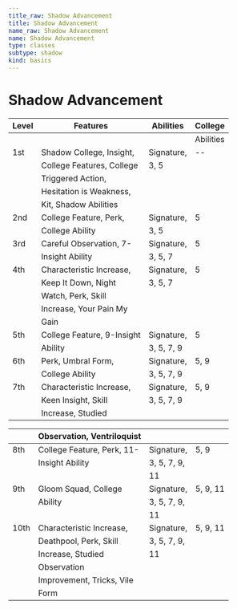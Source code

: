 ```yaml
---
title_raw: Shadow Advancement
title: Shadow Advancement
name_raw: Shadow Advancement
name: Shadow Advancement
type: classes
subtype: shadow
kind: basics
---
```


# Shadow Advancement

| Level | Features                   | Abilities  | College   |
| ----- | -------------------------- | ---------- | --------- |
|       |                            |            | Abilities |
| 1st   | Shadow College, Insight,   | Signature, | --        |
|       | College Features, College  | 3, 5       |           |
|       | Triggered Action,          |            |           |
|       | Hesitation is Weakness,    |            |           |
|       | Kit, Shadow Abilities      |            |           |
| 2nd   | College Feature, Perk,     | Signature, | 5         |
|       | College Ability            | 3, 5       |           |
| 3rd   | Careful Observation, 7-    | Signature, | 5         |
|       | Insight Ability            | 3, 5, 7    |           |
| 4th   | Characteristic Increase,   | Signature, | 5         |
|       | Keep It Down, Night        | 3, 5, 7    |           |
|       | Watch, Perk, Skill         |            |           |
|       | Increase, Your Pain My     |            |           |
|       | Gain                       |            |           |
| 5th   | College Feature, 9-Insight | Signature, | 5         |
|       | Ability                    | 3, 5, 7, 9 |           |
| 6th   | Perk, Umbral Form,         | Signature, | 5, 9      |
|       | College Ability            | 3, 5, 7, 9 |           |
| 7th   | Characteristic Increase,   | Signature, | 5, 9      |
|       | Keen Insight, Skill        | 3, 5, 7, 9 |           |
|       | Increase, Studied          |            |           |

|      | Observation, Ventriloquist |             |          |
| ---- | -------------------------- | ----------- | -------- |
| 8th  | College Feature, Perk, 11- | Signature,  | 5, 9     |
|      | Insight Ability            | 3, 5, 7, 9, |          |
|      |                            | 11          |          |
| 9th  | Gloom Squad, College       | Signature,  | 5, 9, 11 |
|      | Ability                    | 3, 5, 7, 9, |          |
|      |                            | 11          |          |
| 10th | Characteristic Increase,   | Signature,  | 5, 9, 11 |
|      | Deathpool, Perk, Skill     | 3, 5, 7, 9, |          |
|      | Increase, Studied          | 11          |          |
|      | Observation                |             |          |
|      | Improvement, Tricks, Vile  |             |          |
|      | Form                       |             |          |
